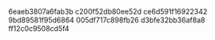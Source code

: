6eaeb3807a6fab3b
c200f52db80ee52d
ce6d591f16922342
9bd89581f95d6864
005df717c898fb26
d3bfe32bb36af8a8
ff12c0c9508cd5f4
